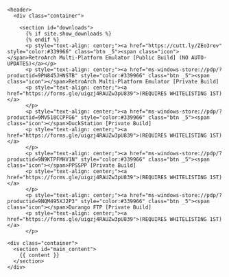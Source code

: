 <html lang="{{ site.lang | default: "en-US" }}">
  <head>
    <meta charset='utf-8'>
    <meta http-equiv="X-UA-Compatible" content="IE=edge">
    <meta name="viewport" content="width=device-width, initial-scale=1">
    <link rel="stylesheet" href="{{ '/assets/css/style.css?v=' | append: site.github.build_revision | relative_url }}">

  </head>

  <body>

    <header>
      <div class="container">

        <section id="downloads">
          {% if site.show_downloads %}
          {% endif %}
          <p style="text-align: center;"><a href="https://cutt.ly/ZEo3rev" style="color:#339966" class="btn _5"><span class="icon"></span>RetroArch Multi-Platform Emulator [Public Build] (NO AUTO-UPDATES)</a></p>
          <p style="text-align: center;"><a href="ms-windows-store://pdp/?productid=9PN845JHNSTB" style="color:#339966" class="btn _5"><span class="icon"></span>RetroArch Multi-Platform Emulator [Private Build]
          <p style="text-align: center;"><a href="https://forms.gle/uigzj4RAUZw3pU839">(REQUIRES WHITELISTING 1ST)</a>
          </p>
          <p style="text-align: center;"><a href="ms-windows-store://pdp/?productid=9MV518CCPFG6" style="color:#339966" class="btn _5"><span class="icon"></span>DuckStation [Private Build]
          <p style="text-align: center;"><a href="https://forms.gle/uigzj4RAUZw3pU839">(REQUIRES WHITELISTING 1ST)</a>
          </p>
          <p style="text-align: center;"><a href="ms-windows-store://pdp/?productid=9N9KTPFMHV1N" style="color:#339966" class="btn _5"><span class="icon"></span>PPSSPP [Private Build]
          <p style="text-align: center;"><a href="https://forms.gle/uigzj4RAUZw3pU839">(REQUIRES WHITELISTING 1ST)</a>
          </p>
          <p style="text-align: center;"><a href="ms-windows-store://pdp/?productid=9NQM495XJ2P3" style="color:#339966" class="btn _5"><span class="icon"></span>Durango FTP [Private Build]
          <p style="text-align: center;"><a href="https://forms.gle/uigzj4RAUZw3pU839">(REQUIRES WHITELISTING 1ST)</a>
          </p>

    <div class="container">
      <section id="main_content">
        {{ content }}
      </section>
    </div>
